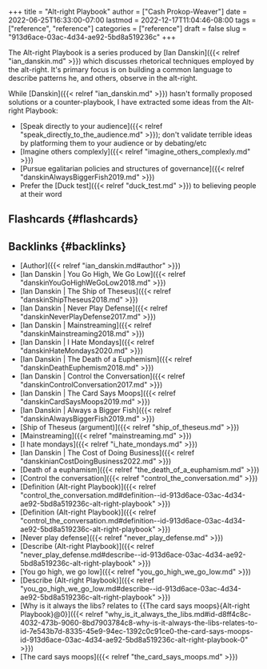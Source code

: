 +++
title = "Alt-right Playbook"
author = ["Cash Prokop-Weaver"]
date = 2022-06-25T16:33:00-07:00
lastmod = 2022-12-17T11:04:46-08:00
tags = ["reference", "reference"]
categories = ["reference"]
draft = false
slug = "913d6ace-03ac-4d34-ae92-5bd8a519236c"
+++

The Alt-right Playbook is a series produced by [Ian Danskin]({{< relref "ian_danskin.md" >}}) which discusses rhetorical techniques employed by the alt-right. It's primary focus is on building a common language to describe patterns he, and others, observe in the alt-right.

While [Danskin]({{< relref "ian_danskin.md" >}}) hasn't formally proposed solutions or a counter-playbook, I have extracted some ideas from the Alt-right Playbook:

-   [Speak directly to your audience]({{< relref "speak_directly_to_the_audience.md" >}}); don't validate terrible ideas by platforming them to your audience or by debating/etc
-   [Imagine others complexly]({{< relref "imagine_others_complexly.md" >}})
-   [Pursue egalitarian policies and structures of governance]({{< relref "danskinAlwaysBiggerFish2019.md" >}})
-   Prefer the [Duck test]({{< relref "duck_test.md" >}}) to believing people at their word


## Flashcards {#flashcards}


## Backlinks {#backlinks}

-   [Author]({{< relref "ian_danskin.md#author" >}})
-   [Ian Danskin | You Go High, We Go Low]({{< relref "danskinYouGoHighWeGoLow2018.md" >}})
-   [Ian Danskin | The Ship of Theseus]({{< relref "danskinShipTheseus2018.md" >}})
-   [Ian Danskin | Never Play Defense]({{< relref "danskinNeverPlayDefense2017.md" >}})
-   [Ian Danskin | Mainstreaming]({{< relref "danskinMainstreaming2018.md" >}})
-   [Ian Danskin | I Hate Mondays]({{< relref "danskinHateMondays2020.md" >}})
-   [Ian Danskin | The Death of a Euphemism]({{< relref "danskinDeathEuphemism2018.md" >}})
-   [Ian Danskin | Control the Conversation]({{< relref "danskinControlConversation2017.md" >}})
-   [Ian Danskin | The Card Says Moops]({{< relref "danskinCardSaysMoops2019.md" >}})
-   [Ian Danskin | Always a Bigger Fish]({{< relref "danskinAlwaysBiggerFish2019.md" >}})
-   [Ship of Theseus (argument)]({{< relref "ship_of_theseus.md" >}})
-   [Mainstreaming]({{< relref "mainstreaming.md" >}})
-   [I hate mondays]({{< relref "i_hate_mondays.md" >}})
-   [Ian Danskin | The Cost of Doing Business]({{< relref "danskinianCostDoingBusiness2022.md" >}})
-   [Death of a euphamism]({{< relref "the_death_of_a_euphamism.md" >}})
-   [Control the conversation]({{< relref "control_the_conversation.md" >}})
-   [Definition (Alt-right Playbook)]({{< relref "control_the_conversation.md#definition--id-913d6ace-03ac-4d34-ae92-5bd8a519236c-alt-right-playbook" >}})
-   [Definition (Alt-right Playbook)]({{< relref "control_the_conversation.md#definition--id-913d6ace-03ac-4d34-ae92-5bd8a519236c-alt-right-playbook" >}})
-   [Never play defense]({{< relref "never_play_defense.md" >}})
-   [Describe (Alt-right Playbook)]({{< relref "never_play_defense.md#describe--id-913d6ace-03ac-4d34-ae92-5bd8a519236c-alt-right-playbook" >}})
-   [You go high, we go low]({{< relref "you_go_high_we_go_low.md" >}})
-   [Describe (Alt-right Playbook)]({{< relref "you_go_high_we_go_low.md#describe--id-913d6ace-03ac-4d34-ae92-5bd8a519236c-alt-right-playbook" >}})
-   [Why is it always the libs? relates to {{The card says moops}{Alt-right Playbook}@0}]({{< relref "why_is_it_always_the_libs.md#id-d8ff4c8c-4032-473b-9060-8bd7903784c8-why-is-it-always-the-libs-relates-to-id-7e543b7d-8335-45e9-94ec-1392c0c91ce0-the-card-says-moops-id-913d6ace-03ac-4d34-ae92-5bd8a519236c-alt-right-playbook-0" >}})
-   [The card says moops]({{< relref "the_card_says_moops.md" >}})
